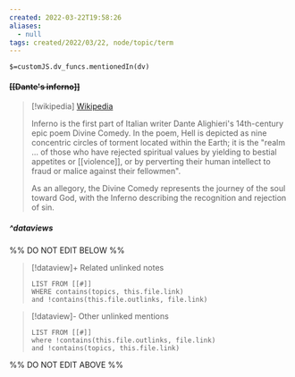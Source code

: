 ```yaml
---
created: 2022-03-22T19:58:26 
aliases:
  - null
tags: created/2022/03/22, node/topic/term
---
```

`$=customJS.dv_funcs.mentionedIn(dv)`

#### <s class="topic-title">[[Dante's inferno]]</s>


> [!wikipedia] [Wikipedia](https://en.wikipedia.org/wiki/Inferno%20(Dante))
> 
> Inferno is the first part of Italian writer Dante Alighieri's 14th-century epic poem Divine Comedy. 
> In the poem, Hell is depicted as nine concentric circles of torment located within the Earth; it is the "realm ... of those who have rejected spiritual values by yielding to bestial appetites or [[violence]], or by perverting their human intellect to fraud or malice against their fellowmen".
> 
> As an allegory, the Divine Comedy represents the journey of the soul toward God, with the Inferno describing the recognition and rejection of sin.
>


##### ^dataviews

%% DO NOT EDIT BELOW %%
> [!dataview]+ Related unlinked notes
> ```dataview
> LIST FROM [[#]]
> WHERE contains(topics, this.file.link)
> and !contains(this.file.outlinks, file.link)
> ```
 
> [!dataview]- Other unlinked mentions
> ```dataview
> LIST FROM [[#]]
> where !contains(this.file.outlinks, file.link)
> and !contains(topics, this.file.link)
> ```

%% DO NOT EDIT ABOVE %%
